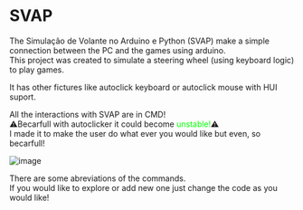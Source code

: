 # SVAP
The Simulação de Volante no Arduino e Python (SVAP) make a simple connection between the PC and the games using arduino.  
This project was created to simulate a steering wheel (using keyboard logic) to play games.  
  
It has other fictures like autoclick keyboard or autoclick mouse with HUI suport.  
  
All the interactions with SVAP are in CMD!  
⚠️Becarfull with autoclicker it could become <span style="color:#00ff00"> unstable!</span>⚠️  
I made it to make the user do what ever you would like but even, so becarfull!  
  
![image](https://github.com/user-attachments/assets/77e7fe60-0150-49f7-905a-e288aaf7a28e)  
  
There are some abreviations of the commands.  
If you would like to explore or add new one just change the code as you would like!  
